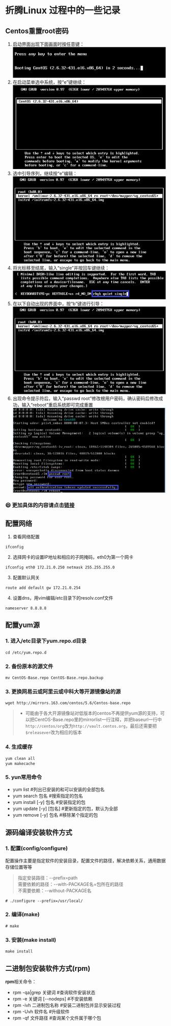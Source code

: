 # 折腾Linux 过程中的一些记录
## Centos重置root密码
1. 启动界面出现下面画面时按任意键：  
![centos启动界面](./CentOS9.png)
2. 在启动菜单选中系统，按“e”键继续：  
![centos启动菜单](./CentOS10.png)
3. 选中引导序列，继续按“e”编辑：  
![centos](./CentOS11.png)
4. 将光标移至结尾，输入“single”并按回车键继续：  
![centos](./CentOS12.png)
5. 在以下自动出现的界面中，按“b”键进行引导：  
![centos](./CentOS13.png)
6. 出现命令提示符后，输入“passwd root”修改根用户密码，确认密码后修改成功，输入“reboot”重启系统即可完成重置  
![centos](./CentOS14.png)
### :smile: 更加具体的内容请点击[链接](https://www.ytyzx.org/index.php/%E5%A6%82%E4%BD%95%E6%81%A2%E5%A4%8D%E6%88%96%E9%87%8D%E7%BD%AEFreeBSD_%26_Linux%E7%9A%84root%E5%AF%86%E7%A0%81)
## 配置网络
1. 查看网络配置
```
ifconfig  
```
2. 选择网卡的设置IP地址和相应的子网掩码，eth0为第一个网卡
```
ifconfig eth0 172.21.0.250 netmask 255.255.255.0
```
3. 配置默认网关
```
route add default gw 172.21.0.254
```
4. 设置dns，用vim编辑/etc目录下的resolv.conf文件
```
nameserver 8.8.8.8
```
## 配置yum源
### 1. 进入/etc目录下yum.repo.d目录
```
cd /etc/yum.repo.d
```
### 2. 备份原本的源文件
```
mv CentOS-Base.repo CentOS-Base.repo.backup
```
### 3. 更换网易云或阿里云或中科大等开源镜像站的源
```
wget http://mirrors.163.com/centos/5.6/Centos-base.repo
```
>+ 可能由于各大开源镜像站对低版本的centos不再提供yum源的支持，可以把CentOS-Base.repo里的mirrorlist一行注释，并把baseurl一行中`http://centos/org`改为`http://vault.centos.org`，最后还需要把`$releasever`改为相应的版本
### 4. 生成缓存
```
yum clean all
yum makecache
```
### 5. yun常用命令
+ yum list #列出已安装的和可以安装的全部包名
+ yum search 包名 #搜索指定的包名
+ yum install [-y] 包名 #安装指定的包
+ yum update [-y] [包名] #更新指定的包，默认为全部
+ yum remove [-y] 包名 #移除某个指定的包
## 源码编译安装软件方式
### 1. 配置(config/configure)
配置操作主要是指定软件的安装目录，配置文件的路径，解决依赖关系，通用数据存储位置等等
>指定安装路径：--prefix=path  
>需要依赖的路径：--with-PACKAGE名=包所在的路径  
>不需要依赖：--without-PACKAGE名
```
# ./configure --prefix=/usr/local/
```
### 2. 编译(make)
```
# make
```
### 3. 安装(make install)
```
make install
```
## 二进制包安装软件方式(**rpm**)
**rpm**相关命令：
+ rpm -qa|grep 关键词 #查询软件安装状态
+ rpm -e 关键词 [--nodeps] #不安装依赖
+ rpm -ivh 二进制包名称 #安装二进制包并显示安装过程
+ rpm -Uvh 软件名 #升级软件
+ rpm -qf 文件路径 #查询某个文件属于哪个包